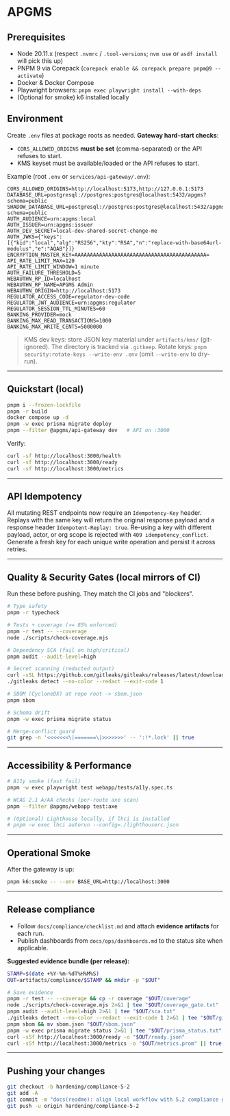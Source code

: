 # APGMS

## Prerequisites

* Node 20.11.x (respect `.nvmrc` / `.tool-versions`; `nvm use` or `asdf install` will pick this up)
* PNPM 9 via Corepack (`corepack enable && corepack prepare pnpm@9 --activate`)
* Docker & Docker Compose
* Playwright browsers: `pnpm exec playwright install --with-deps`
* (Optional for smoke) k6 installed locally

## Environment

Create `.env` files at package roots as needed. **Gateway hard-start checks**:

* `CORS_ALLOWED_ORIGINS` **must be set** (comma-separated) or the API refuses to start.
* KMS keyset must be available/loaded or the API refuses to start.

Example (root `.env` or `services/api-gateway/.env`):

```
CORS_ALLOWED_ORIGINS=http://localhost:5173,http://127.0.0.1:5173
DATABASE_URL=postgresql://postgres:postgres@localhost:5432/apgms?schema=public
SHADOW_DATABASE_URL=postgresql://postgres:postgres@localhost:5432/apgms_shadow?schema=public
AUTH_AUDIENCE=urn:apgms:local
AUTH_ISSUER=urn:apgms:issuer
AUTH_DEV_SECRET=local-dev-shared-secret-change-me
AUTH_JWKS={"keys":[{"kid":"local","alg":"RS256","kty":"RSA","n":"replace-with-base64url-modulus","e":"AQAB"}]}
ENCRYPTION_MASTER_KEY=AAAAAAAAAAAAAAAAAAAAAAAAAAAAAAAAAAAAAAAAAAA=
API_RATE_LIMIT_MAX=120
API_RATE_LIMIT_WINDOW=1 minute
AUTH_FAILURE_THRESHOLD=5
WEBAUTHN_RP_ID=localhost
WEBAUTHN_RP_NAME=APGMS Admin
WEBAUTHN_ORIGIN=http://localhost:5173
REGULATOR_ACCESS_CODE=regulator-dev-code
REGULATOR_JWT_AUDIENCE=urn:apgms:regulator
REGULATOR_SESSION_TTL_MINUTES=60
BANKING_PROVIDER=mock
BANKING_MAX_READ_TRANSACTIONS=1000
BANKING_MAX_WRITE_CENTS=5000000
```

> KMS dev keys: store JSON key material under `artifacts/kms/` (git-ignored). The directory is tracked via `.gitkeep`.
> Rotate keys: `pnpm security:rotate-keys --write-env .env` (omit `--write-env` to dry-run).

---

## Quickstart (local)

```bash
pnpm i --frozen-lockfile
pnpm -r build
docker compose up -d
pnpm -w exec prisma migrate deploy
pnpm --filter @apgms/api-gateway dev   # API on :3000
```

Verify:

```bash
curl -sf http://localhost:3000/health
curl -sf http://localhost:3000/ready
curl -sf http://localhost:3000/metrics
```

---

## API Idempotency

All mutating REST endpoints now require an `Idempotency-Key` header. Replays with the same key will return the original response payload and a response header `Idempotent-Replay: true`. Re-using a key with different payload, actor, or org scope is rejected with `409 idempotency_conflict`. Generate a fresh key for each unique write operation and persist it across retries.

---

## Quality & Security Gates (local mirrors of CI)

Run these before pushing. They match the CI jobs and "blockers".

```bash
# Type safety
pnpm -r typecheck

# Tests + coverage (>= 85% enforced)
pnpm -r test -- --coverage
node ./scripts/check-coverage.mjs

# Dependency SCA (fail on high/critical)
pnpm audit --audit-level=high

# Secret scanning (redacted output)
curl -sSL https://github.com/gitleaks/gitleaks/releases/latest/download/gitleaks-linux-amd64 -o gitleaks && chmod +x gitleaks
./gitleaks detect --no-color --redact --exit-code 1

# SBOM (CycloneDX) at repo root -> sbom.json
pnpm sbom

# Schema drift
pnpm -w exec prisma migrate status

# Merge-conflict guard
git grep -n '<<<<<<<\|=======\|>>>>>>>' -- ':!*.lock' || true
```

---

## Accessibility & Performance

```bash
# A11y smoke (fast fail)
pnpm -w exec playwright test webapp/tests/a11y.spec.ts

# WCAG 2.1 A/AA checks (per-route axe scan)
pnpm --filter @apgms/webapp test:axe

# (Optional) Lighthouse locally, if lhci is installed
# pnpm -w exec lhci autorun --config=./lighthouserc.json
```

---

## Operational Smoke

After the gateway is up:

```bash
pnpm k6:smoke -- --env BASE_URL=http://localhost:3000
```

---

## Release compliance

* Follow `docs/compliance/checklist.md` and attach **evidence artifacts** for each run.
* Publish dashboards from `docs/ops/dashboards.md` to the status site when applicable.

**Suggested evidence bundle (per release):**

```bash
STAMP=$(date +%Y-%m-%dT%H%M%S)
OUT=artifacts/compliance/$STAMP && mkdir -p "$OUT"

# Save evidence
pnpm -r test -- --coverage && cp -r coverage "$OUT/coverage"
node ./scripts/check-coverage.mjs 2>&1 | tee "$OUT/coverage_gate.txt"
pnpm audit --audit-level=high 2>&1 | tee "$OUT/sca.txt"
./gitleaks detect --no-color --redact --exit-code 1 2>&1 | tee "$OUT/gitleaks.txt" || true
pnpm sbom && mv sbom.json "$OUT/sbom.json"
pnpm -w exec prisma migrate status 2>&1 | tee "$OUT/prisma_status.txt"
curl -sSf http://localhost:3000/ready -o "$OUT/ready.json"
curl -sSf http://localhost:3000/metrics -o "$OUT/metrics.prom" || true
```

---

## Pushing your changes

```bash
git checkout -b hardening/compliance-5-2
git add -A
git commit -m "docs(readme): align local workflow with 5.2 compliance gates"
git push -u origin hardening/compliance-5-2
```
